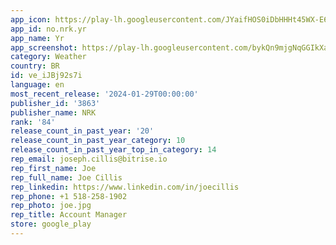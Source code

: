 ```yaml
---
app_icon: https://play-lh.googleusercontent.com/JYaifHOS0iDbHHHt45WX-E6di645LW--muZhsz8-fVSNjJmcXf9mz7FHm95RPbvLDXT2
app_id: no.nrk.yr
app_name: Yr
app_screenshot: https://play-lh.googleusercontent.com/bykQn9mjgNqGGIkXa0xExrJUq2z_PHJkJeV8uZqwKXzXJLTJQJfCbs_nX44UT1sz5RY
category: Weather
country: BR
id: ve_iJBj92s7i
language: en
most_recent_release: '2024-01-29T00:00:00'
publisher_id: '3863'
publisher_name: NRK
rank: '84'
release_count_in_past_year: '20'
release_count_in_past_year_category: 10
release_count_in_past_year_top_in_category: 14
rep_email: joseph.cillis@bitrise.io
rep_first_name: Joe
rep_full_name: Joe Cillis
rep_linkedin: https://www.linkedin.com/in/joecillis
rep_phone: +1 518-258-1902
rep_photo: joe.jpg
rep_title: Account Manager
store: google_play
---
```

